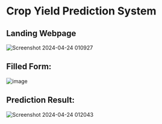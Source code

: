 # Crop Yield Prediction System

## Landing Webpage

![Screenshot 2024-04-24 010927](https://github.com/mukund31/crop_yield_prediction_system/assets/93475007/b00e2e11-5f06-46f8-b9bc-97bd67d05cd4)

## Filled Form:

![image](https://github.com/mukund31/crop_yield_prediction_system/assets/93475007/b890962f-e663-4082-9397-884fe9cba2ba)

## Prediction Result:
![Screenshot 2024-04-24 012043](https://github.com/mukund31/crop_yield_prediction_system/assets/93475007/766f820f-a7fd-47d7-abdc-30ec6badd4a9)
